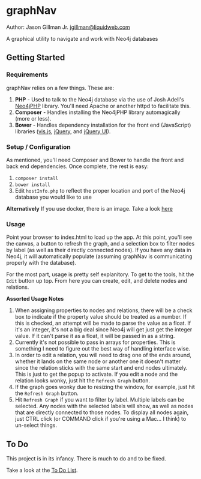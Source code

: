 graphNav
========
Author: Jason Gillman Jr. <jgillman@liquidweb.com>

A graphical utility to navigate and work with Neo4j databases

Getting Started
-------

### Requirements

graphNav relies on a few things. These are:

1. **PHP** - Used to talk to the Neo4j database via the use of Josh Adell's [Neo4jPHP](https://github.com/jadell/neo4jphp/) library. You'll need Apache or another httpd to facilitate this.
1. **Composer** - Handles installing the Neo4jPHP library automagically (more or less).
1. **Bower** - Handles dependency installation for the front end (JavaScript) libraries ([vis.js](https://github.com/almende/vis), [jQuery](http://jquery.com), and [jQuery UI](http://jqueryui.com)).


### Setup / Configuration

As mentioned, you'll need Composer and Bower to handle the front and back end dependencies. Once complete, the rest is easy:

1. `composer install`
1. `bower install`
1. Edit `hostInfo.php` to reflect the proper location and port of the Neo4j database you would like to use

**Alternatively**
If you use docker, there is an image. Take a look [here](https://registry.hub.docker.com/u/jgillmanjr/graphnav/)

### Usage
Point your browser to index.html to load up the app. At this point, you'll see the canvas, a button to refresh the graph, and a selection box to filter nodes by label (as well as their directly connected nodes).
If you have any data in Neo4j, it will automatically populate (assuming graphNav is communicating properly with the database).

For the most part, usage is pretty self explanitory. To get to the tools, hit the `Edit` button up top. From here you can create, edit, and delete nodes and relations.

**Assorted Usage Notes**

1. When assigning properties to nodes and relations, there will be a check box to indicate if the property value should be treated as a number. If this is checked, an attempt will be made to parse the value as a float. If it's an integer, it's not a big deal since Neo4j will get just get the integer value. If it can't parse it as a float, it will be passed in as a string.
1. Currently it's not possible to pass in arrays for properties. This is something I need to figure out the best way of handling interface wise.
1. In order to edit a relation, you will need to drag one of the ends around, whether it lands on the same node or another one it doesn't matter since the relation sticks with the same start and end nodes ultimately. This is just to get the popup to activate. If you edit a node and the relation looks wonky, just hit the `Refresh Graph` button.
1. If the graph goes wonky due to resizing the window, for example, just hit the `Refresh Graph` button.
1. Hit `Refresh Graph` if you want to filter by label. Multiple labels can be selected. Any nodes with the selected labels will show, as well as nodes that are directly connected to those nodes. To display all nodes again, just CTRL click (or COMMAND click if you're using a Mac... I think) to un-select things.

To Do
-----

This project is in its infancy. There is much to do and to be fixed.

Take a look at the [To Do List](https://github.com/jgillmanjr/graphNav/issues/2).
